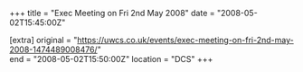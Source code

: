 +++
title = "Exec Meeting on Fri 2nd May 2008"
date = "2008-05-02T15:45:00Z"

[extra]
original = "https://uwcs.co.uk/events/exec-meeting-on-fri-2nd-may-2008-1474489008476/"    
end = "2008-05-02T15:50:00Z"
location = "DCS"
+++



